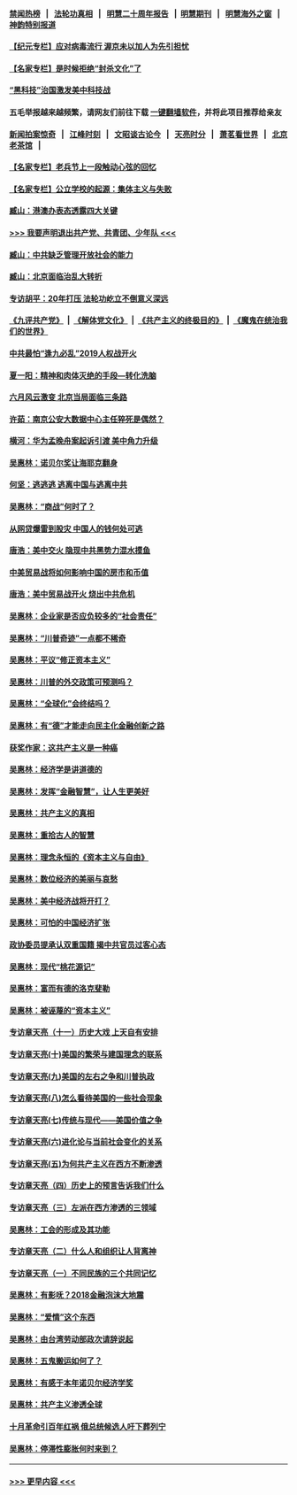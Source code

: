 #### [禁闻热榜](热点新闻.md?=0)  &nbsp;&nbsp;|&nbsp;&nbsp; [法轮功真相](https://github.com/gfw-breaker/truth/blob/master/README.md?=0) &nbsp;&nbsp;|&nbsp;&nbsp; [明慧二十周年报告](https://github.com/gfw-breaker/mh-reports/blob/master/README.md?=0) &nbsp;&nbsp;|&nbsp;&nbsp;[明慧期刊](https://github.com/gfw-breaker/mh-qikan) &nbsp;&nbsp;|&nbsp;&nbsp; [明慧海外之窗](https://github.com/gfw-breaker/mh-news/blob/master/README.md?=0) &nbsp;&nbsp;|&nbsp;&nbsp; [神韵特别报道](https://github.com/gfw-breaker/mh-news/blob/master/shenyun.md?=0)
#### [【纪元专栏】应对病毒流行 渥京未以加人为先引担忧](../pages/nsc423/n11875714.md?t=03091832) 
#### [【名家专栏】是时候拒绝“封杀文化”了](../pages/nsc423/n11814093.md?t=03091832) 
#### [“黑科技”治国激发美中科技战](../pages/nsc423/n11638056.md?t=03091832) 
#### 五毛举报越来越频繁，请网友们前往下载 [一键翻墙软件](https://github.com/gfw-breaker/ssr-accounts)，并将此项目推荐给亲友
#### [新闻拍案惊奇](https://github.com/gfw-breaker/banned-news/blob/master/pages/link4.md) &nbsp;&nbsp;|&nbsp;&nbsp; [江峰时刻](https://github.com/gfw-breaker/banned-news/blob/master/pages/link4.md) &nbsp;&nbsp;|&nbsp;&nbsp; [文昭谈古论今](https://github.com/gfw-breaker/banned-news/blob/master/pages/link4.md) &nbsp;&nbsp;|&nbsp;&nbsp; [天亮时分](https://github.com/gfw-breaker/banned-news/blob/master/pages/link4.md) &nbsp;&nbsp;|&nbsp;&nbsp; [萧茗看世界](https://github.com/gfw-breaker/banned-news/blob/master/pages/link4.md) &nbsp;&nbsp;|&nbsp;&nbsp; [北京老茶馆](https://github.com/gfw-breaker/banned-news/blob/master/pages/link4.md) &nbsp;&nbsp;|&nbsp;&nbsp; 
#### [【名家专栏】老兵节上一段触动心弦的回忆](../pages/nsc423/n11646016.md?t=03091832) 
#### [【名家专栏】公立学校的起源：集体主义与失败](../pages/nsc423/n11601833.md?t=03091832) 
#### [臧山：港澳办表态透露四大关键](../pages/nsc423/n11421628.md?t=03091832) 
#### [>>> 我要声明退出共产党、共青团、少年队 <<<](https://github.com/begood0513/goodnews/blob/master/quit/letter.md) 
#### [臧山：中共缺乏管理开放社会的能力](../pages/nsc423/n11407457.md?t=03091832) 
#### [臧山：北京面临治乱大转折](../pages/nsc423/n11406895.md?t=03091832) 
#### [专访胡平：20年打压 法轮功屹立不倒意义深远](../pages/nsc423/n11398800.md?t=03091832) 
#### [《九评共产党》](https://github.com/begood0513/9ping.md/blob/master/README.md) &nbsp;|&nbsp; [《解体党文化》](../../../../jtdwh.md/blob/master/README.md)  &nbsp;|&nbsp; [《共产主义的终极目的》](../../../../gczydzjmd.md/blob/master/README.md) &nbsp;|&nbsp; [《魔鬼在统治我们的世界》](../../../../mgztzwmdsj.md/blob/master/README.md) 
#### [中共最怕“逢九必乱”2019人权战开火](../pages/nsc423/n11385248.md?t=03091832) 
#### [夏一阳：精神和肉体灭绝的手段—转化洗脑](../pages/nsc423/n11368250.md?t=03091832) 
#### [六月风云激变 北京当局面临三条路](../pages/nsc423/n11313668.md?t=03091832) 
#### [许茹：南京公安大数据中心主任猝死是偶然？](../pages/nsc423/n11064744.md?t=03091832) 
#### [横河：华为孟晚舟案起诉引渡 美中角力升级](../pages/nsc423/n11027230.md?t=03091832) 
#### [吴惠林：诺贝尔奖让海耶克翻身](../pages/nsc423/n10890049.md?t=03091832) 
#### [何坚：逃逃逃 逃离中国与逃离中共](../pages/nsc423/n10592891.md?t=03091832) 
#### [吴惠林：“商战”何时了？](../pages/nsc423/n10573558.md?t=03091832) 
#### [从网贷爆雷到股灾 中国人的钱何处可逃](../pages/nsc423/n10572800.md?t=03091832) 
#### [唐浩：美中交火 隐现中共黑势力混水摸鱼](../pages/nsc423/n10544040.md?t=03091832) 
#### [中美贸易战将如何影响中国的房市和币值](../pages/nsc423/n10543697.md?t=03091832) 
#### [唐浩：美中贸易战开火 烧出中共危机](../pages/nsc423/n10540126.md?t=03091832) 
#### [吴惠林：企业家是否应负较多的“社会责任”](../pages/nsc423/n10535022.md?t=03091832) 
#### [吴惠林：“川普奇迹”一点都不稀奇](../pages/nsc423/n10512808.md?t=03091832) 
#### [吴惠林：平议“修正资本主义”](../pages/nsc423/n10495724.md?t=03091832) 
#### [吴惠林：川普的外交政策可预测吗？](../pages/nsc423/n10462387.md?t=03091832) 
#### [吴惠林：“全球化”会终结吗？](../pages/nsc423/n10452838.md?t=03091832) 
#### [吴惠林：有“德”才能走向民主化金融创新之路](../pages/nsc423/n10432292.md?t=03091832) 
#### [获奖作家：这共产主义是一种癌](../pages/nsc423/n10431541.md?t=03091832) 
#### [吴惠林：经济学是讲道德的](../pages/nsc423/n10398014.md?t=03091832) 
#### [吴惠林：发挥“金融智慧”，让人生更美好](../pages/nsc423/n10375019.md?t=03091832) 
#### [吴惠林：共产主义的真相](../pages/nsc423/n10351394.md?t=03091832) 
#### [吴惠林：重拾古人的智慧](../pages/nsc423/n10337691.md?t=03091832) 
#### [吴惠林：理念永恒的《资本主义与自由》](../pages/nsc423/n10316274.md?t=03091832) 
#### [吴惠林：数位经济的美丽与哀愁](../pages/nsc423/n10292946.md?t=03091832) 
#### [吴惠林：美中经济战将开打？](../pages/nsc423/n10258825.md?t=03091832) 
#### [吴惠林：可怕的中国经济扩张](../pages/nsc423/n10219147.md?t=03091832) 
#### [政协委员提承认双重国籍 揭中共官员过客心态](../pages/nsc423/n10208809.md?t=03091832) 
#### [吴惠林：现代“桃花源记”](../pages/nsc423/n10185234.md?t=03091832) 
#### [吴惠林：富而有德的洛克斐勒](../pages/nsc423/n10142264.md?t=03091832) 
#### [吴惠林：被诬蔑的“资本主义”](../pages/nsc423/n10124816.md?t=03091832) 
#### [专访章天亮（十一）历史大戏 上天自有安排](../pages/nsc423/n10094905.md?t=03091832) 
#### [专访章天亮(十)美国的繁荣与建国理念的联系](../pages/nsc423/n10094899.md?t=03091832) 
#### [专访章天亮(九)美国的左右之争和川普执政](../pages/nsc423/n10094889.md?t=03091832) 
#### [专访章天亮(八)怎么看待美国的一些社会现象](../pages/nsc423/n10094857.md?t=03091832) 
#### [专访章天亮(七)传统与现代——美国价值之争](../pages/nsc423/n10093140.md?t=03091832) 
#### [专访章天亮(六)进化论与当前社会变化的关系](../pages/nsc423/n10092036.md?t=03091832) 
#### [专访章天亮(五)为何共产主义在西方不断渗透](../pages/nsc423/n10083620.md?t=03091832) 
#### [专访章天亮（四）历史上的预言告诉我们什么](../pages/nsc423/n10083606.md?t=03091832) 
#### [专访章天亮（三）左派在西方渗透的三领域](../pages/nsc423/n10081115.md?t=03091832) 
#### [吴惠林：工会的形成及其功能](../pages/nsc423/n10080633.md?t=03091832) 
#### [专访章天亮（二）什么人和组织让人背离神](../pages/nsc423/n10076637.md?t=03091832) 
#### [专访章天亮（一）不同民族的三个共同记忆](../pages/nsc423/n10074188.md?t=03091832) 
#### [吴惠林：有影呒？2018金融泡沫大地震](../pages/nsc423/n10040534.md?t=03091832) 
#### [吴惠林：“爱情”这个东西](../pages/nsc423/n10019423.md?t=03091832) 
#### [吴惠林：由台湾劳动部政次请辞说起](../pages/nsc423/n9979679.md?t=03091832) 
#### [吴惠林：五鬼搬运如何了？](../pages/nsc423/n9925338.md?t=03091832) 
#### [吴惠林：有感于本年诺贝尔经济学奖](../pages/nsc423/n9871883.md?t=03091832) 
#### [吴惠林：共产主义渗透全球](../pages/nsc423/n9812748.md?t=03091832) 
#### [十月革命引百年红祸 俄总统候选人吁下葬列宁](../pages/nsc423/n9810182.md?t=03091832) 
#### [吴惠林：停滞性膨胀何时来到？](../pages/nsc423/n9764136.md?t=03091832) 

----
#### [ >>> 更早内容 <<< ](../indexes/nsc423-earlier.md)
